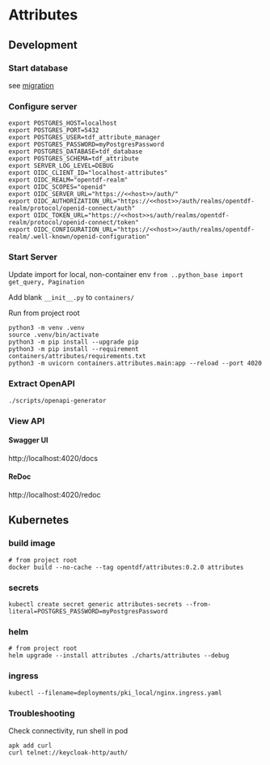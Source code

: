 # Attributes

## Development

### Start database

see [migration](../migration/README.md)

### Configure server
```shell
export POSTGRES_HOST=localhost
export POSTGRES_PORT=5432
export POSTGRES_USER=tdf_attribute_manager
export POSTGRES_PASSWORD=myPostgresPassword
export POSTGRES_DATABASE=tdf_database
export POSTGRES_SCHEMA=tdf_attribute
export SERVER_LOG_LEVEL=DEBUG
export OIDC_CLIENT_ID="localhost-attributes"
export OIDC_REALM="opentdf-realm"
export OIDC_SCOPES="openid"
export OIDC_SERVER_URL="https://<<host>>/auth/"
export OIDC_AUTHORIZATION_URL="https://<<host>>/auth/realms/opentdf-realm/protocol/openid-connect/auth"
export OIDC_TOKEN_URL="https://<<host>>s/auth/realms/opentdf-realm/protocol/openid-connect/token"
export OIDC_CONFIGURATION_URL="https://<<host>>/auth/realms/opentdf-realm/.well-known/openid-configuration"
```

### Start Server

Update import for local, non-container env
`from ..python_base import get_query, Pagination`

Add blank `__init__.py` to `containers/`

Run from project root
```shell
python3 -m venv .venv
source .venv/bin/activate
python3 -m pip install --upgrade pip
python3 -m pip install --requirement containers/attributes/requirements.txt
python3 -m uvicorn containers.attributes.main:app --reload --port 4020
```

### Extract OpenAPI
```shell
./scripts/openapi-generator
```

### View API

#### Swagger UI
http://localhost:4020/docs

#### ReDoc
http://localhost:4020/redoc


## Kubernetes

### build image
```shell
# from project root
docker build --no-cache --tag opentdf/attributes:0.2.0 attributes
```

### secrets
```shell
kubectl create secret generic attributes-secrets --from-literal=POSTGRES_PASSWORD=myPostgresPassword
```

### helm
```shell
# from project root
helm upgrade --install attributes ./charts/attributes --debug
```

### ingress
```shell
kubectl --filename=deployments/pki_local/nginx.ingress.yaml
```

### Troubleshooting

Check connectivity, run shell in pod
```shell
apk add curl
curl telnet://keycloak-http/auth/
```